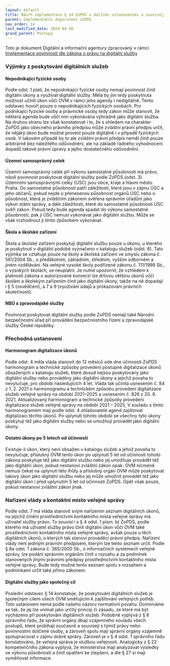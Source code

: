 ```yaml
---
layout: default
title: Návrh implementace § 14 ZoPDS s dalšími ustanoveními a souvisejících povinností služby
parent: Implementační doporučení ZoPDS
nav_order: 14
last_modified_date: 2024-04-20
grand_parent: Postupy
---
```


Toto je dokument Digitální a informační agentury zpracováný v rámci [Implementace povinností dle zákona o právu na digitální služby](https://archi.gov.cz/znalostni_baze:implementace_zopds?s[]=implementace%2A&s[]=z%C3%A1kona%2A&s[]=o%2A&s[]=pr%C3%A1vu%2A&s[]=na%2A&s[]=digit%C3%A1ln%C3%AD%2A)



### Výjimky z poskytování digitálních služeb
#### Nepodnikající fyzické osoby
Podle odst. 1 platí, že nepodnikající fyzické osoby nemají povinnost činit digitální úkony a
využívat digitální služby. Měla by jim tedy poskytnuta možnost učinit úkon vůči OVM v rámci
jeho agendy i nedigitálně. Tento odstavec hovoří pouze o nepodnikajících fyzických osobách.
Pro podnikající fyzické osoby a právnické osoby tedy zákon může stanovit, že některá agenda
bude vůči nim vykonávána výhradně jako digitální služba. Na druhou stranu lze však
konstatovat i to, že s ohledem na charakter ZoPDS jako obecného právního předpisu může
zvláštní právní předpis určit, že nějaký úkon bude možné provést pouze digitálně i v případě
fyzických osob. V takovém případě by to ale zvláštní právní předpis neměl činit pouze
arbitrárně bez náležitého odůvodnění, ale na základě řádného vyhodnocení dopadů takové
právní úpravy a jejího dostatečného odůvodnění.
#### Územní samosprávný celek
Územní samosprávný celek při výkonu samostatné působnosti má právo, nikoli povinnost
poskytovat digitální služby podle ZoPDS (odst. 3).
Územními samosprávnými celky (ÚSC) jsou obce, kraje a hlavní město Praha.
Do samostatné působnosti patří záležitosti, které jsou v zájmu ÚSC a jeho občanů, pokud
nejde o přenesenou působnost orgánů ÚSC nebo o působnost, která je zvláštním zákonem
svěřena správním úřadům jako výkon státní správy, a dále záležitosti, které do samostatné
působnosti ÚSC svěří zákon.
Pokud tedy bude agenda spadat do výkonu samostatné působnosti, pak ji ÚSC nemusí
vykonávat jako digitální službu. Může se však rozhodnout ji tímto způsobem vykonávat.
#### Škola a školské zařízení
Škola a školské zařízení poskytují digitální službu pouze u úkonu, u kterého je poskytnutí v
digitální podobě vyznačeno v katalogu služeb (odst. 6). Tato výjimka se vztahuje pouze na
školy a školská zařízení ve smyslu zákona č. 561/2004 Sb., o předškolním, základním,
středním, vyšším odborném a jiném vzdělávání. Na veřejné vysoké školy podřízené zákonu č.
111/1998 Sb., o vysokých školách, se neuplatní.
Je nutné upozornit, že vzhledem k platnosti zákona o autorizované konverzi lze drtivou většinu
úkonů vůči školám a školským zařízením činit jako digitální úkony, takže na ně dopadají i § 5
(osvědčení), a 7 a 9 (využívání údajů a prokazování právních skutečností).
#### NBÚ a zpravodajské služby
Povinnost poskytovat digitální služby podle ZoPDS nemají také Národní bezpečnostní úřad při
provádění bezpečnostního řízení a zpravodajské služby České republiky.
### Přechodná ustanovení
#### Harmonogram digitalizace úkonů
Podle odst. 4 měla vláda stanovit do 12 měsíců ode dne účinnosti ZoPDS harmonogram a
technické způsoby provedení postupné digitalizace úkonů obsažených v katalogu služeb,
které dosud nejsou poskytovány jako digitální služby nebo prováděny jako digitální úkony a
jejichž povaha to nevylučuje, pro období následujících 4 let. Vláda tak učinila usnesením č. 84
z 1. 2. 2021 o harmonogramu a technickém způsobu provedení digitalizace služeb veřejné
správy na období 2021–2025 a usnesením č. 826 z 20. 9. 2021, Aktualizovaný harmonogram
a technické způsoby provedení digitalizace služeb veřejné správy na období 2021 – 2025,
V souladu s tímto harmonogramem mají podle odst. 4 ohlašovatelé agend zajištovat
digitalizaci těchto úkonů. Po uplynutí tohoto období se všechny tyto úkony poskytují též jako
digitální služby nebo se umožňují provádět jako digitální úkony.
#### Ostatní úkony po 5 letech od účinnosti
Existuje-li úkon, který není obsažen v katalogu služeb a jehož povaha to nevylučuje, příslušný
OVM tento úkon po uplynutí 5 let od účinnosti tohoto zákona poskytuje též jako digitální službu
nebo jej umožňuje provádět též jako digitální úkon, pokud nestanoví zvláštní zákon opak.
OVM nicméně nemusí čekat na uplynutí této lhůty a příslušný orgán OVM může poskytovat
takový úkon jako digitální službu nebo jej může umožnit provádět též jako digitální úkon i před
uplynutím 5 let od účinnosti ZoPDS. Opět však pouze, pokud nestanoví zvláštní zákon jinak.
### Nařízení vlády a kontaktní místo veřejné správy
Podle odst. 7 má vláda stanovit svým nařízením seznam digitálních úkonů, na jejichž činění
prostřednictvím kontaktního místa veřejné správy má uživatel služby právo. To souvisí i s § 4
odst. 1 písm. b) ZoPDS, podle kterého má uživatel služby právo činit digitální úkon vůči OVM
také prostřednictvím kontaktního místa veřejné správy, avšak pouze u těch digitálních úkonů,
o kterých tak stanoví prováděcí právní předpis.
Nařízení vlády není jediným právním předpisem, kterým lze tento seznam určit. Podle § 8a
odst. 1 zákona č. 365/2000 Sb., o informačních systémech veřejné správy, lze podání
správním orgánům činit v rozsahu a za podmínek stanovených jinými právními předpisy
prostřednictvím kontaktního místa veřejné správy. Bude tedy možné tento seznam spolu
s rozsahem a podmínkami určit také přímo zákonem.
#### Digitální služby jako společný cíl
Poslední odstavec § 14 konstatuje, že poskytování digitálních služeb je společným cílem
všech OVM směřujícím k zajišťování veřejných potřeb. Toto ustanovení nemá podle našeho
názoru normativní povahu. Domníváme se tak, že jej lze vnímat jako určitý princip či zásadu,
ze které má být vycházeno při poskytování digitálních služeb. Podobně vyplývá z § 8 správního
řádu, že správní orgány dbají vzájemného souladu všech postupů, které probíhají současně a
souvisejí s týmiž právy nebo povinnostmi dotčené osoby, a zároveň spolu mají správní orgány
vzájemně spolupracovat v zájmu dobré správy. Zároveň je v § 4 odst. 1 správního řádu
konstatováno, že veřejná správa je službou veřejnosti. Analogicky z § 22 kompetenčního
zákona vyplývá, že ministerstva mají analyzovat výsledky ve výkonu působnosti a činit
opatření ke zlepšení, a dle § 27 si mají vyměňovat informace.


